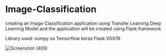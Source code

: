# Image-Classification

creating an Image Classification application using Transfer Learning Deep Learning Model and the application will be created using Flask framework

Library used:
numpy 
os
Tensorflow
keras
Flask
VGG19


![Screenshot (409)](https://user-images.githubusercontent.com/61820721/144757454-057c3f6f-9907-4207-af29-2d63356f8d20.png)
